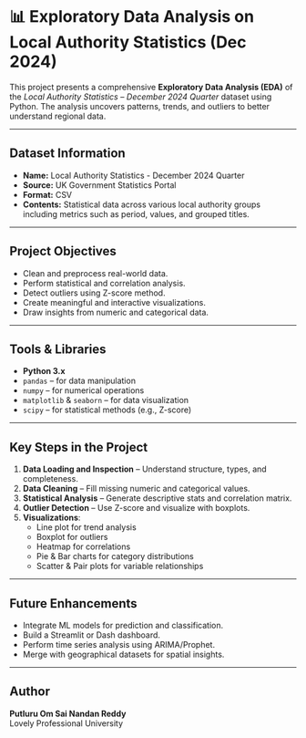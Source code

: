 # 📊 Exploratory Data Analysis on Local Authority Statistics (Dec 2024)

This project presents a comprehensive **Exploratory Data Analysis (EDA)** of the *Local Authority Statistics – December 2024 Quarter* dataset using Python. 
The analysis uncovers patterns, trends, and outliers to better understand regional data.

---

##  Dataset Information

- **Name:** Local Authority Statistics - December 2024 Quarter
- **Source:** UK Government Statistics Portal
- **Format:** CSV
- **Contents:** Statistical data across various local authority groups including metrics such as period, values, and grouped titles.

---

##  Project Objectives

- Clean and preprocess real-world data.
- Perform statistical and correlation analysis.
- Detect outliers using Z-score method.
- Create meaningful and interactive visualizations.
- Draw insights from numeric and categorical data.

---

##  Tools & Libraries

- **Python 3.x**
- `pandas` – for data manipulation
- `numpy` – for numerical operations
- `matplotlib` & `seaborn` – for data visualization
- `scipy` – for statistical methods (e.g., Z-score)

---

## Key Steps in the Project

1. **Data Loading and Inspection** – Understand structure, types, and completeness.
2. **Data Cleaning** – Fill missing numeric and categorical values.
3. **Statistical Analysis** – Generate descriptive stats and correlation matrix.
4. **Outlier Detection** – Use Z-score and visualize with boxplots.
5. **Visualizations**:
   - Line plot for trend analysis
   - Boxplot for outliers
   - Heatmap for correlations
   - Pie & Bar charts for category distributions
   - Scatter & Pair plots for variable relationships


---
## Future Enhancements

- Integrate ML models for prediction and classification.
- Build a Streamlit or Dash dashboard.
- Perform time series analysis using ARIMA/Prophet.
- Merge with geographical datasets for spatial insights.

---

## Author

**Putluru Om Sai Nandan Reddy**  
Lovely Professional University
 
